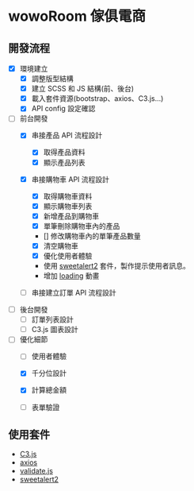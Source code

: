 

# wowoRoom 傢俱電商


## 開發流程
- [x] 環境建立
    - [x] 調整版型結構
    - [x] 建立 SCSS 和 JS 結構(前、後台)
    - [x] 載入套件資源(bootstrap、axios、C3.js...)
    - [x] API config 設定確認

- [ ] 前台開發
    - [x] 串接產品 API 流程設計
        - [x] 取得產品資料
        - [x] 顯示產品列表
 
    - [x] 串接購物車 API 流程設計
 
        - [x] 取得購物車資料
        - [x] 顯示購物車列表
        - [x] 新增產品到購物車
        - [x] 單筆刪除購物車內的產品
        - [] 修改購物車內的單筆產品數量
        - [x] 清空購物車
        - [x] 優化使用者體驗
        - 使用 [sweetalert2](https://sweetalert2.github.io/#usage) 套件，製作提示使用者訊息。
        - 增加 [loading](https://loading.io/) 動畫
  
    - [ ] 串接建立訂單 API 流程設計

- [ ] 後台開發
    - [ ] 訂單列表設計
    - [ ] C3.js 圖表設計

- [ ] 優化細節
    - [ ] 使用者體驗
    - [x] 千分位設計
    - [x] 計算總金額
    - [ ] 表單驗證


## 使用套件
- [C3.js](https://c3js.org/)
- [axios](https://github.com/axios/axios)
- [validate.js](https://validatejs.org/)
- [sweetalert2](https://sweetalert2.github.io/)